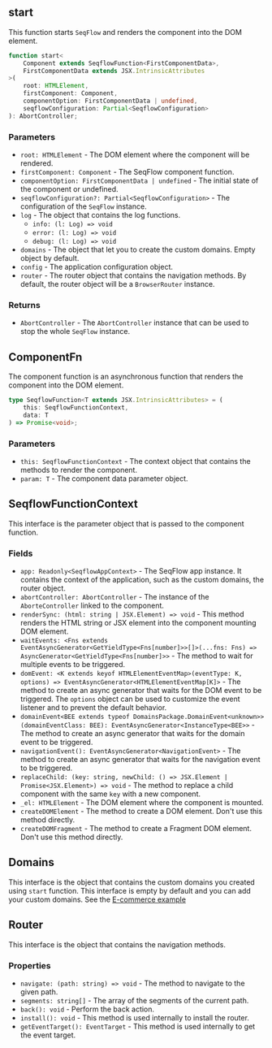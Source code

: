 ## start

This function starts `SeqFlow` and renders the component into the DOM element.

```ts
function start<
	Component extends SeqflowFunction<FirstComponentData>,
	FirstComponentData extends JSX.IntrinsicAttributes
>(
	root: HTMLElement,
	firstComponent: Component,
	componentOption: FirstComponentData | undefined,
	seqflowConfiguration: Partial<SeqflowConfiguration>
): AbortController;
```

### Parameters

- `root: HTMLElement` - The DOM element where the component will be rendered.
- `firstComponent: Component` - The SeqFlow component function.
- `componentOption: FirstComponentData | undefined` - The initial state of the component or undefined.
- `seqflowConfiguration?: Partial<SeqflowConfiguration>` - The configuration of the `SeqFlow` instance.
- `log` - The object that contains the log functions.
     - `info: (l: Log) => void`
	 - `error: (l: Log) => void`
	 - `debug: (l: Log) => void`
- `domains` - The object that let you to create the custom domains. Empty object by default.
- `config` - The application configuration object.
- `router` - The router object that contains the navigation methods. By default, the router object will be a `BrowserRouter` instance.

### Returns

- `AbortController` - The `AbortController` instance that can be used to stop the whole `SeqFlow` instance.

## ComponentFn

The component function is an asynchronous function that renders the component into the DOM element.

```ts
type SeqflowFunction<T extends JSX.IntrinsicAttributes> = (
	this: SeqflowFunctionContext,
	data: T
) => Promise<void>;
```

### Parameters

- `this: SeqflowFunctionContext` - The context object that contains the methods to render the component.
- `param: T` - The component data parameter object.

## SeqflowFunctionContext

This interface is the parameter object that is passed to the component function.

### Fields

- `app: Readonly<SeqflowAppContext>` - The SeqFlow app instance. It contains the context of the application, such as the custom domains, the router object.
- `abortController: AbortController` - The instance of the `AborteController` linked to the component.
- `renderSync: (html: string | JSX.Element) => void` - This method renders the HTML string or JSX element into the component mounting DOM element.
- `waitEvents: <Fns extends EventAsyncGenerator<GetYieldType<Fns[number]>>[]>(...fns: Fns) => AsyncGenerator<GetYieldType<Fns[number]>>` - The method to wait for multiple events to be triggered.
- `domEvent: <K extends keyof HTMLElementEventMap>(eventType: K, options) => EventAsyncGenerator<HTMLElementEventMap[K]>` - The method to create an async generator that waits for the DOM event to be triggered. The `options` object can be used to customize the event listener and to prevent the default behavior.
- `domainEvent<BEE extends typeof DomainsPackage.DomainEvent<unknown>>(domainEventClass: BEE): EventAsyncGenerator<InstanceType<BEE>>` - The method to create an async generator that waits for the domain event to be triggered.
- `navigationEvent(): EventAsyncGenerator<NavigationEvent>` - The method to create an async generator that waits for the navigation event to be triggered.
- `replaceChild: (key: string, newChild: () => JSX.Element | Promise<JSX.Element>) => void` - The method to replace a child component with the same `key` with a new component.
- `_el: HTMLElement` - The DOM element where the component is mounted.
- `createDOMElement` - The method to create a DOM element. Don't use this method directly.
- `createDOMFragment` - The method to create a Fragment DOM element. Don't use this method directly.

## Domains

This interface is the object that contains the custom domains you created using `start` function.
This interface is empty by default and you can add your custom domains. See the <a target="_blank" href="https://github.com/allevo/seqflow-js/tree/main/examples/e-commerce">E-commerce example</a>

## Router

This interface is the object that contains the navigation methods.

### Properties

- `navigate: (path: string) => void` - The method to navigate to the given path.
- `segments: string[]` - The array of the segments of the current path.
- `back(): void` - Perform the back action.
- `install(): void` - This method is used internally to install the router.
- `getEventTarget(): EventTarget` - This method is used internally to get the event target.
